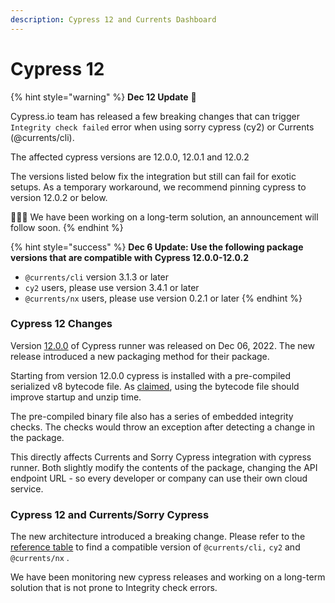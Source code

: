 ```yaml
---
description: Cypress 12 and Currents Dashboard
---
```


# Cypress 12

{% hint style="warning" %}
**Dec 12 Update**  **🚧**

Cypress.io team has released a few breaking changes that can trigger `Integrity check failed` error when using sorry cypress (cy2) or Currents (@currents/cli).

The affected cypress versions are 12.0.0, 12.0.1 and 12.0.2&#x20;

The versions listed below fix the integration but still can fail for exotic setups. As a temporary workaround, we recommend pinning cypress to version 12.0.2 or below.



👷🏽‍♀️ We have been working on a long-term solution, an announcement will follow soon.
{% endhint %}

{% hint style="success" %}
**Dec 6 Update:  Use the following package versions that are compatible with Cypress 12.0.0-12.0.2**

* &#x20;`@currents/cli`  version 3.1.3 or later
* `cy2` users, please use version 3.4.1 or later
* `@currents/nx` users, please use version 0.2.1 or later
{% endhint %}

### Cypress 12 Changes

Version [12.0.0](https://www.cypress.io/blog/2022/12/06/announcing-cypress-12/) of Cypress runner was released on Dec 06, 2022. The new release introduced a new packaging method for their package.

Starting from version 12.0.0 cypress is installed with a pre-compiled serialized v8 bytecode file. As [claimed](https://github.com/cypress-io/cypress/pull/24909), using the bytecode file should improve startup and unzip time.&#x20;

The pre-compiled binary file also has a series of embedded integrity checks. The checks would throw an exception after detecting a change in the package.&#x20;

This directly affects Currents and Sorry Cypress integration with cypress runner. Both slightly modify the contents of the package, changing the API endpoint URL - so every developer or company can use their own cloud service.

### Cypress 12 and Currents/Sorry Cypress

The new architecture introduced a breaking change. Please refer to the [reference table](./) to find a compatible version  of `@currents/cli,` `cy2` and `@currents/nx` .

We have been monitoring new cypress releases and working on a long-term solution that is not prone to Integrity check errors.

